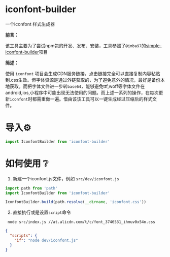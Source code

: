 # iconfont-builder

一个iconfont 样式生成器

**前言：**

  该工具主要为了尝试npm包的开发、发布、安装，工具参照了`@imba97`的[simple-iconfont-builder](https://github.com/imba97/simple-iconfont-builder)项目

**简述：**

  使用 `iconfont` 项目会生成CDN服务链接，点击链接完全可以直接复制内容粘贴到.css生效。但字体资源是通过外链获取的，为了避免意外的情况，最好是备份本地获取。而把字体文件进一步转`base64`，能够避免ttf,woff等字体文件在android,ios,小程序中可能出现无法使用的问题。而上述一系列的操作，在每次更新`iconfont`时都需重做一遍。借由该该工具可以一键生成经过压缩后的样式文件。


# 导入⚙️
```javascript
import IconfontBuilder from 'iconfont-builder'
```

# 如何使用 ❔
1. 新建一个iconfont.js文件，例如 `src/dev/iconfont.js`
```javascript
import path from 'path'
import IconfontBuilder from 'iconfont-builder'

IconfontBuilder.build(path.resolve(__dirname, 'iconfont.css'))
```

2. 直接执行或是设置`script`命令
```shell
 node src/index.js //at.alicdn.com/t/c/font_3746531_ihmuv0x54n.css
 ```

```json
{
  "scripts": {
    "if": "node dev/iconfont.js"
  }
}
```